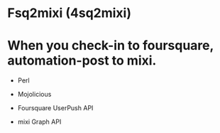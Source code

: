 Fsq2mixi (4sq2mixi)
========
When you check-in to foursquare, automation-post to mixi.
========

* Perl

* Mojolicious

* Foursquare UserPush API

* mixi Graph API
